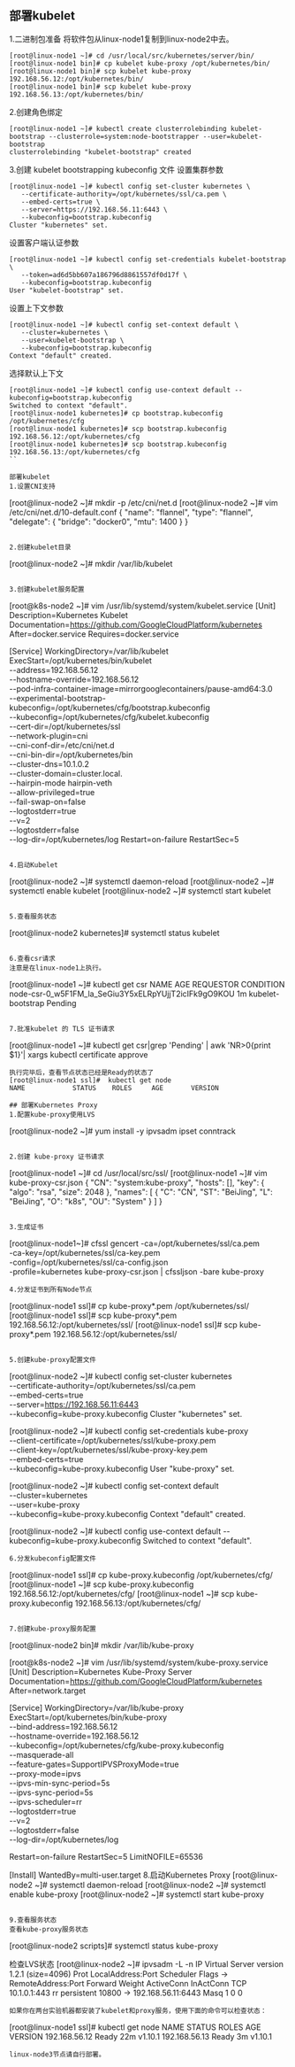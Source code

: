 ## 部署kubelet

1.二进制包准备
将软件包从linux-node1复制到linux-node2中去。
```
[root@linux-node1 ~]# cd /usr/local/src/kubernetes/server/bin/
[root@linux-node1 bin]# cp kubelet kube-proxy /opt/kubernetes/bin/
[root@linux-node1 bin]# scp kubelet kube-proxy 192.168.56.12:/opt/kubernetes/bin/
[root@linux-node1 bin]# scp kubelet kube-proxy 192.168.56.13:/opt/kubernetes/bin/
```

2.创建角色绑定
```
[root@linux-node1 ~]# kubectl create clusterrolebinding kubelet-bootstrap --clusterrole=system:node-bootstrapper --user=kubelet-bootstrap
clusterrolebinding "kubelet-bootstrap" created
```

3.创建 kubelet bootstrapping kubeconfig 文件
设置集群参数
```
[root@linux-node1 ~]# kubectl config set-cluster kubernetes \
   --certificate-authority=/opt/kubernetes/ssl/ca.pem \
   --embed-certs=true \
   --server=https://192.168.56.11:6443 \
   --kubeconfig=bootstrap.kubeconfig
Cluster "kubernetes" set.
```

设置客户端认证参数
```
[root@linux-node1 ~]# kubectl config set-credentials kubelet-bootstrap \
   --token=ad6d5bb607a186796d8861557df0d17f \
   --kubeconfig=bootstrap.kubeconfig   
User "kubelet-bootstrap" set.
```

设置上下文参数
```
[root@linux-node1 ~]# kubectl config set-context default \
   --cluster=kubernetes \
   --user=kubelet-bootstrap \
   --kubeconfig=bootstrap.kubeconfig
Context "default" created.
```

选择默认上下文
```
[root@linux-node1 ~]# kubectl config use-context default --kubeconfig=bootstrap.kubeconfig
Switched to context "default".
[root@linux-node1 kubernetes]# cp bootstrap.kubeconfig /opt/kubernetes/cfg
[root@linux-node1 kubernetes]# scp bootstrap.kubeconfig 192.168.56.12:/opt/kubernetes/cfg
[root@linux-node1 kubernetes]# scp bootstrap.kubeconfig 192.168.56.13:/opt/kubernetes/cfg
``

部署kubelet
1.设置CNI支持
```
[root@linux-node2 ~]# mkdir -p /etc/cni/net.d
[root@linux-node2 ~]# vim /etc/cni/net.d/10-default.conf
{
        "name": "flannel",
        "type": "flannel",
        "delegate": {
            "bridge": "docker0",
            "mtu": 1400
        }
}
```

2.创建kubelet目录
```
[root@linux-node2 ~]# mkdir /var/lib/kubelet
```

3.创建kubelet服务配置
```
[root@k8s-node2 ~]# vim /usr/lib/systemd/system/kubelet.service
[Unit]
Description=Kubernetes Kubelet
Documentation=https://github.com/GoogleCloudPlatform/kubernetes
After=docker.service
Requires=docker.service

[Service]
WorkingDirectory=/var/lib/kubelet
ExecStart=/opt/kubernetes/bin/kubelet \
  --address=192.168.56.12 \
  --hostname-override=192.168.56.12 \
  --pod-infra-container-image=mirrorgooglecontainers/pause-amd64:3.0 \
  --experimental-bootstrap-kubeconfig=/opt/kubernetes/cfg/bootstrap.kubeconfig \
  --kubeconfig=/opt/kubernetes/cfg/kubelet.kubeconfig \
  --cert-dir=/opt/kubernetes/ssl \
  --network-plugin=cni \
  --cni-conf-dir=/etc/cni/net.d \
  --cni-bin-dir=/opt/kubernetes/bin \
  --cluster-dns=10.1.0.2 \
  --cluster-domain=cluster.local. \
  --hairpin-mode hairpin-veth \
  --allow-privileged=true \
  --fail-swap-on=false \
  --logtostderr=true \
  --v=2 \
  --logtostderr=false \
  --log-dir=/opt/kubernetes/log
Restart=on-failure
RestartSec=5
```

4.启动Kubelet
```
[root@linux-node2 ~]# systemctl daemon-reload
[root@linux-node2 ~]# systemctl enable kubelet
[root@linux-node2 ~]# systemctl start kubelet
```

5.查看服务状态
```
[root@linux-node2 kubernetes]# systemctl status kubelet
```

6.查看csr请求
注意是在linux-node1上执行。
```
[root@linux-node1 ~]# kubectl get csr
NAME                                                   AGE       REQUESTOR           CONDITION
node-csr-0_w5F1FM_la_SeGiu3Y5xELRpYUjjT2icIFk9gO9KOU   1m        kubelet-bootstrap   Pending
```

7.批准kubelet 的 TLS 证书请求
```
[root@linux-node1 ~]# kubectl get csr|grep 'Pending' | awk 'NR>0{print $1}'| xargs kubectl certificate approve
```
执行完毕后，查看节点状态已经是Ready的状态了
[root@linux-node1 ssl]#  kubectl get node
NAME            STATUS    ROLES     AGE       VERSION

## 部署Kubernetes Proxy
1.配置kube-proxy使用LVS
```
[root@linux-node2 ~]# yum install -y ipvsadm ipset conntrack
```

2.创建 kube-proxy 证书请求
```
[root@linux-node1 ~]# cd /usr/local/src/ssl/
[root@linux-node1 ~]# vim kube-proxy-csr.json
{
  "CN": "system:kube-proxy",
  "hosts": [],
  "key": {
    "algo": "rsa",
    "size": 2048
  },
  "names": [
    {
      "C": "CN",
      "ST": "BeiJing",
      "L": "BeiJing",
      "O": "k8s",
      "OU": "System"
    }
  ]
}
```
   
3.生成证书
```
[root@linux-node1~]# cfssl gencert -ca=/opt/kubernetes/ssl/ca.pem \
   -ca-key=/opt/kubernetes/ssl/ca-key.pem \
   -config=/opt/kubernetes/ssl/ca-config.json \
   -profile=kubernetes  kube-proxy-csr.json | cfssljson -bare kube-proxy
```
4.分发证书到所有Node节点
```
[root@linux-node1 ssl]# cp kube-proxy*.pem /opt/kubernetes/ssl/
[root@linux-node1 ssl]# scp kube-proxy*.pem 192.168.56.12:/opt/kubernetes/ssl/
[root@linux-node1 ssl]# scp kube-proxy*.pem 192.168.56.12:/opt/kubernetes/ssl/
```

5.创建kube-proxy配置文件
```
[root@linux-node2 ~]# kubectl config set-cluster kubernetes \
   --certificate-authority=/opt/kubernetes/ssl/ca.pem \
   --embed-certs=true \
   --server=https://192.168.56.11:6443 \
   --kubeconfig=kube-proxy.kubeconfig
Cluster "kubernetes" set.

[root@linux-node2 ~]# kubectl config set-credentials kube-proxy \
   --client-certificate=/opt/kubernetes/ssl/kube-proxy.pem \
   --client-key=/opt/kubernetes/ssl/kube-proxy-key.pem \
   --embed-certs=true \
   --kubeconfig=kube-proxy.kubeconfig
User "kube-proxy" set.

[root@linux-node2 ~]# kubectl config set-context default \
   --cluster=kubernetes \
   --user=kube-proxy \
   --kubeconfig=kube-proxy.kubeconfig
Context "default" created.

[root@linux-node2 ~]# kubectl config use-context default --kubeconfig=kube-proxy.kubeconfig
Switched to context "default".
```
6.分发kubeconfig配置文件
```
[root@linux-node1 ssl]# cp kube-proxy.kubeconfig /opt/kubernetes/cfg/
[root@linux-node1 ~]# scp kube-proxy.kubeconfig 192.168.56.12:/opt/kubernetes/cfg/
[root@linux-node1 ~]# scp kube-proxy.kubeconfig 192.168.56.13:/opt/kubernetes/cfg/
```

7.创建kube-proxy服务配置
```
[root@linux-node2 bin]# mkdir /var/lib/kube-proxy

[root@k8s-node2 ~]# vim /usr/lib/systemd/system/kube-proxy.service
[Unit]
Description=Kubernetes Kube-Proxy Server
Documentation=https://github.com/GoogleCloudPlatform/kubernetes
After=network.target

[Service]
WorkingDirectory=/var/lib/kube-proxy
ExecStart=/opt/kubernetes/bin/kube-proxy \
  --bind-address=192.168.56.12 \
  --hostname-override=192.168.56.12 \
  --kubeconfig=/opt/kubernetes/cfg/kube-proxy.kubeconfig \
--masquerade-all \
  --feature-gates=SupportIPVSProxyMode=true \
  --proxy-mode=ipvs \
  --ipvs-min-sync-period=5s \
  --ipvs-sync-period=5s \
  --ipvs-scheduler=rr \
  --logtostderr=true \
  --v=2 \
  --logtostderr=false \
  --log-dir=/opt/kubernetes/log

Restart=on-failure
RestartSec=5
LimitNOFILE=65536

[Install]
WantedBy=multi-user.target
8.启动Kubernetes Proxy
[root@linux-node2 ~]# systemctl daemon-reload
[root@linux-node2 ~]# systemctl enable kube-proxy
[root@linux-node2 ~]# systemctl start kube-proxy
```

9.查看服务状态
查看kube-proxy服务状态
```
[root@linux-node2 scripts]# systemctl status kube-proxy

检查LVS状态
[root@linux-node2 ~]# ipvsadm -L -n
IP Virtual Server version 1.2.1 (size=4096)
Prot LocalAddress:Port Scheduler Flags
  -> RemoteAddress:Port           Forward Weight ActiveConn InActConn
TCP  10.1.0.1:443 rr persistent 10800
  -> 192.168.56.11:6443           Masq    1      0          0         
```
如果你在两台实验机器都安装了kubelet和proxy服务，使用下面的命令可以检查状态：
```
[root@linux-node1 ssl]#  kubectl get node
NAME            STATUS    ROLES     AGE       VERSION
192.168.56.12   Ready     <none>    22m       v1.10.1
192.168.56.13   Ready     <none>    3m        v1.10.1
```
linux-node3节点请自行部署。
